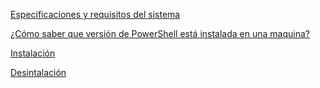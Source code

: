 [Especificaciones y requisitos del sistema](specifications.md)

[¿Cómo saber que versión de PowerShell está instalada en una maquina?](PSVersionTable.md)

[Instalación](Installing-PSProcessa.md)

[Desintalación](Uninstalling-PSProcessa.md)
